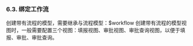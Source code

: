 ### 6.3. 绑定工作流

创建带有流程的模型，需要继承与流程模型：$workflow
创建带有流程的模型视图时，一般需要配置三个视图：填报视图、审批视图、审批查询视图，以便于填报、审批、审批查询。

